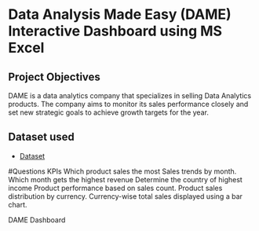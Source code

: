 # Data Analysis Made Easy (DAME) Interactive Dashboard using MS Excel
## Project Objectives
DAME is a data analytics company that specializes in selling Data Analytics products. The company aims to monitor its sales performance closely and set new strategic goals to achieve growth targets for the year.

## Dataset used
- <a href="https://github.com/OrisTheAnalyst/Data-Analysis-Excel-Dashboard/blob/main/DAME%20DATA%20SHEET.xlsx">Dataset</a>

#Questions KPIs
Which product sales the most
Sales trends by month.
Which month gets the highest revenue
Determine the country of highest income 
Product performance based on sales count.
Product sales distribution by currency.
Currency-wise total sales displayed using a bar chart.

<a hreft="https://github.com/OrisTheAnalyst/Data-Analysis-Excel-Dashboard/blob/c26cdde29d7f1b551aaa47187320fb7e3db96e0b/20241017_111545.jpg">DAME Dashboard<a/>
